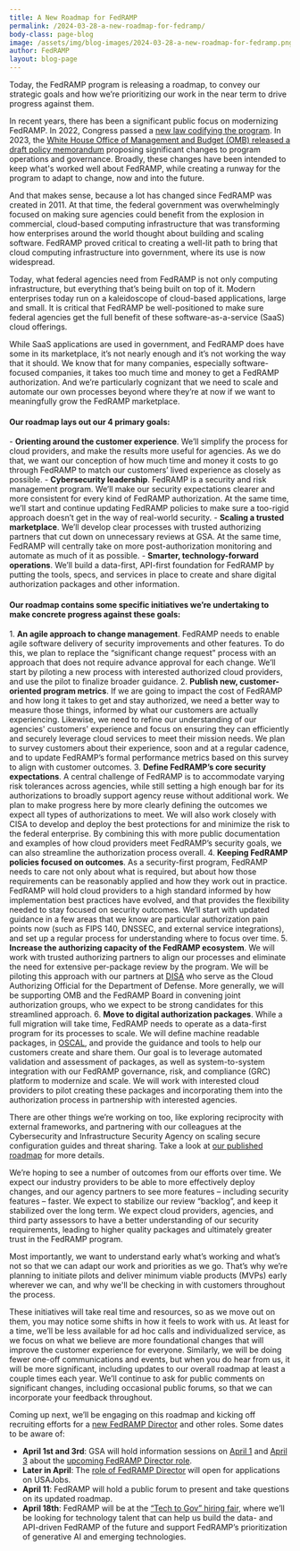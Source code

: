 ```yaml
---
title: A New Roadmap for FedRAMP
permalink: /2024-03-28-a-new-roadmap-for-fedramp/
body-class: page-blog
image: /assets/img/blog-images/2024-03-28-a-new-roadmap-for-fedramp.png
author: FedRAMP
layout: blog-page
---
```

Today, the FedRAMP program is releasing a roadmap, to convey our strategic goals and how we’re prioritizing our work in the near term to drive progress against them.

In recent years, there has been a significant public focus on modernizing FedRAMP. In 2022, Congress passed a <a href="https://www.fedramp.gov/blog/2023-01-11-announces-passing-fedramp-auth-act/" target="_blank" rel="noopener noreferrer">new law codifying the program</a>. In 2023, the <a href="https://www.fedramp.gov/2023-10-27-omb-fedramp-memo/" target="_blank" rel="noopener noreferrer">White House Office of Management and Budget (OMB) released a draft policy memorandum</a> proposing significant changes to program operations and governance. Broadly, these changes have been intended to keep what's worked well about FedRAMP, while creating a runway for the program to adapt to change, now and into the future.

And that makes sense, because a lot has changed since FedRAMP was created in 2011. At that time, the federal government was overwhelmingly focused on making sure agencies could benefit from the explosion in commercial, cloud-based computing infrastructure that was transforming how enterprises around the world thought about building and scaling software. FedRAMP proved critical to creating a well-lit path to bring that cloud computing infrastructure into government, where its use is now widespread. 

Today, what federal agencies need from FedRAMP is not only computing infrastructure, but everything that’s being built on top of it. Modern enterprises today run on a kaleidoscope of cloud-based applications, large and small. It is critical that FedRAMP be well-positioned to make sure federal agencies get the full benefit of these software-as-a-service (SaaS) cloud offerings.

While SaaS applications are used in government, and FedRAMP does have some in its marketplace, it’s not nearly enough and it’s not working the way that it should. We know that for many companies, especially software-focused companies, it takes too much time and money to get a FedRAMP authorization. And we’re particularly cognizant that we need to scale and automate our own processes beyond where they’re at now if we want to meaningfully grow the FedRAMP marketplace. 

<h4>Our roadmap lays out our 4 primary goals:</h4>
- <b>Orienting around the customer experience</b>. We’ll simplify the process for cloud providers, and make the results more useful for agencies. As we do that, we want our conception of how much time and money it costs to go through FedRAMP to match our customers’ lived experience as closely as possible.
- <b>Cybersecurity leadership</b>. FedRAMP is a security and risk management program. We’ll make our security expectations clearer and more consistent for every kind of FedRAMP authorization. At the same time, we’ll start and continue updating FedRAMP policies to make sure a too-rigid approach doesn’t get in the way of real-world security.
- <b>Scaling a trusted marketplace</b>. We’ll develop clear processes with trusted authorizing partners that cut down on unnecessary reviews at GSA. At the same time, FedRAMP will centrally take on more post-authorization monitoring and automate as much of it as possible.
- <b>Smarter, technology-forward operations</b>. We’ll build a data-first, API-first foundation for FedRAMP by putting the tools, specs, and services in place to create and share digital authorization packages and other information.

<h4>Our roadmap contains some specific initiatives we’re undertaking to make concrete progress against these goals:</h4> 
1. <b>An agile approach to change management</b>. FedRAMP needs to enable agile software delivery of security improvements and other features. To do this, we plan to replace the “significant change request” process with an approach that does not require advance approval for each change. We’ll start by piloting a new process with interested authorized cloud providers, and use the pilot to finalize broader guidance. 
2. <b>Publish new, customer-oriented program metrics</b>. If we are going to impact the cost of FedRAMP and how long it takes to get and stay authorized, we need a better way to measure those things, informed by what our customers are actually experiencing. Likewise, we need to refine our understanding of our agencies' customers' experience and focus on ensuring they can efficiently and securely leverage cloud services to meet their mission needs. We plan to survey customers about their experience, soon and at a regular cadence, and to update FedRAMP’s formal performance metrics based on this survey to align with customer outcomes.
3. <b>Define FedRAMP’s core security expectations</b>. A central challenge of FedRAMP is to accommodate varying risk tolerances across agencies, while still setting a high enough bar for its authorizations to broadly support agency reuse without additional work. We plan to make progress here by more clearly defining the outcomes we expect all types of authorizations to meet. We will also work closely with CISA to develop and deploy the best protections for and minimize the risk to the federal enterprise. By combining this with more public documentation and examples of how cloud providers meet FedRAMP’s security goals, we can also streamline the authorization process overall.
4. <b>Keeping FedRAMP policies focused on outcomes</b>. As a security-first program, FedRAMP needs to care not only about what is required, but about how those requirements can be reasonably applied and how they work out in practice. FedRAMP will hold cloud providers to a high standard informed by how implementation best practices have evolved, and that provides the flexibility needed to stay focused on security outcomes. We’ll start with updated guidance in a few areas that we know are particular authorization pain points now (such as FIPS 140, DNSSEC, and external service integrations), and set up a regular process for understanding where to focus over time. 
5. <b>Increase the authorizing capacity of the FedRAMP ecosystem</b>. We will work with trusted authorizing partners to align our processes and eliminate the need for extensive per-package review by the program. We will be piloting this approach with our partners at <a href="https://www.disa.mil/" target="_blank" rel="noopener noreferrer">DISA</a> who serve as the Cloud Authorizing Official for the Department of Defense. More generally, we will be supporting OMB and the FedRAMP Board in convening joint authorization groups, who we expect to be strong candidates for this streamlined approach. 
6. <b>Move to digital authorization packages</b>. While a full migration will take time, FedRAMP needs to operate as a data-first program for its processes to scale. We will define machine readable packages, in <a href="https://pages.nist.gov/OSCAL/" target="_blank" rel="noopener noreferrer">OSCAL</a>, and provide the guidance and tools to help our customers create and share them. Our goal is to leverage automated validation and assessment of packages, as well as system-to-system integration with our FedRAMP governance, risk, and compliance (GRC) platform to modernize and scale. We will work with interested cloud providers to pilot creating these packages and incorporating them into the authorization process in partnership with interested agencies.

There are other things we’re working on too, like exploring reciprocity with external frameworks, and partnering with our colleagues at the Cybersecurity and Infrastructure Security Agency on scaling secure configuration guides and threat sharing. Take a look at <a href="{{site.baseurl}}/assets/resources/documents/FedRAMP-Program-Roadmap-2024-2025-Public-Artifact.pdf" target="_blank" rel="noopener noreferrer">our published roadmap</a> for more details.

We’re hoping to see a number of outcomes from our efforts over time. We expect our industry providers to be able to more effectively deploy changes, and our agency partners to see more features – including security features – faster. We expect to stabilize our review “backlog”, and keep it stabilized over the long term. We expect cloud providers, agencies, and third party assessors to have a better understanding of our security requirements, leading to higher quality packages and ultimately greater trust in the FedRAMP program. 

Most importantly, we want to understand early what’s working and what’s not so that we can adapt our work and priorities as we go. That’s why we’re planning to initiate pilots and deliver minimum viable products (MVPs) early wherever we can, and why we'll be checking in with customers throughout the process.

These initiatives will take real time and resources, so as we move out on them, you may notice some shifts in how it feels to work with us. At least for a time, we’ll be less available for ad hoc calls and individualized service, as we focus on what we believe are more foundational changes that will improve the customer experience for everyone. Similarly, we will be doing fewer one-off communications and events, but when you do hear from us, it will be more significant, including updates to our overall roadmap at least a couple times each year. We’ll continue to ask for public comments on significant changes, including occasional public forums, so that we can incorporate your feedback throughout. 

Coming up next, we’ll be engaging on this roadmap and kicking off recruiting efforts for a <a href="https://join.tts.gsa.gov/join/FedRAMP-Director-2024/" target="_blank" rel="noopener noreferrer">new FedRAMP Director</a> and other roles. Some dates to be aware of:
- <b>April 1st and 3rd</b>: GSA will hold information sessions on <a href="https://gsa.zoomgov.com/meeting/register/vJItd-2spzgvEkQMmqV2Z4zY6vVFip9_AJ4#/registration" target="_blank" rel="noopener noreferrer">April 1</a> and <a href="https://gsa.zoomgov.com/meeting/register/vJIsdeyhrToiExlQxCkEGTyMHwMUh4m1lr8#/registration" target="_blank" rel="noopener noreferrer">April 3</a> about the <a href="https://join.tts.gsa.gov/join/FedRAMP-Director-2024/" target="_blank" rel="noopener noreferrer">upcoming FedRAMP Director role</a>.
- <b>Later in April</b>: The <a href="https://join.tts.gsa.gov/join/FedRAMP-Director-2024/" target="_blank" rel="noopener noreferrer">role of FedRAMP Director</a> will open for applications on USAJobs.
- <b>April 11</b>: FedRAMP will hold a public forum to present and take questions on its updated roadmap.
- <b>April 18th</b>: FedRAMP will be at the <a href="https://www.techtogov.org/events/virtual-forum-job-fair-focused-on-ai-ai-enabling-talent" target="_blank" rel="noopener noreferrer">“Tech to Gov” hiring fair</a>, where we’ll be looking for technology talent that can help us build the data- and API-driven FedRAMP of the future and support FedRAMP’s prioritization of generative AI and emerging technologies.
